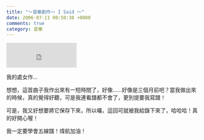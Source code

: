 ```yaml
---
title: "～音樂創作～ I Said ～"
date: 2006-07-11 00:50:38 +0800
comments: true
category: 音樂
---
```

<p><iframe marginwidth="0" marginheight="0" src="http://vlog.xuite.net/vlog/guest/external.php?media_id=YmlkeW85LTEzMjYyODEuZmx2&amp;pt=2&amp;ar=0&amp;as=0" scrolling="no" width="185" frameborder="0" height="65"></iframe></p><p>我的處女作...</p><p>想想，這首曲子我作出來有一短時間了，好像......好像是三個月前吧？當我做出來的時候，真的覺得好聽，可是我連看譜都不會了，更別提要我寫譜！</p><p>可是，我又好想要將它保存下來，所以囉，這回可就被我給錄下來了，哈哈哈！真的好開心喔！</p><p>我一定要學會五線譜！煒航加油！</p>
